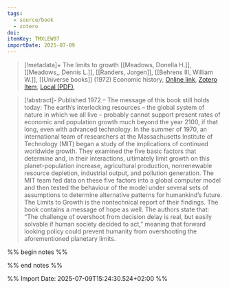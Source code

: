 ```yaml
---
tags:
  - source/book
  - zotero
doi: 
itemKey: TMXLEW97
importDate: 2025-07-09
---
```

>[!metadata]+
> The limits to growth
> [[Meadows, Donella H.]], [[Meadows,, Dennis L.]], [[Randers, Jorgen]], [[Behrens III, William W.]], 
> [[Universe books]] (1972)
> Economic history, 
> [Online link](https://www.clubofrome.org/publication/the-limits-to-growth/), [Zotero Item](zotero://select/library/items/TMXLEW97), [Local (PDF)](file://C:/Users/aburg/Documents/references/zotero/storage/MMQFZA37/Meadows1972_LimitsGrowth.pdf), 

>[!abstract]-
>Published 1972 – The message of this book still holds today: The earth’s interlocking resources – the global system of nature in which we all live – probably cannot support present rates of economic and population growth much beyond the year 2100, if that long, even with advanced technology. In the summer of 1970, an international team of researchers at the Massachusetts Institute of Technology (MIT) began a study of the implications of continued worldwide growth. They examined the five basic factors that determine and, in their interactions, ultimately limit growth on this planet-population increase, agricultural production, nonrenewable resource depletion, industrial output, and pollution generation. The MIT team fed data on these five factors into a global computer model and then tested the behaviour of the model under several sets of assumptions to determine alternative patterns for humankind’s future. The Limits to Growth is the nontechnical report of their findings. The book contains a message of hope as well. The authors state that: “The challenge of overshoot from decision delay is real, but easily solvable if human society decided to act,” meaning that forward looking policy could prevent humanity from overshooting the aforementioned planetary limits.

%% begin notes %%

%% end notes %%

%% Import Date: 2025-07-09T15:24:30.524+02:00 %%
